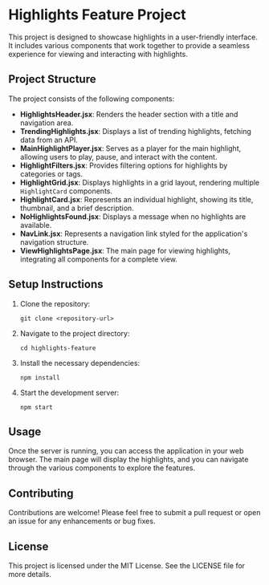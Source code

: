 # Highlights Feature Project

This project is designed to showcase highlights in a user-friendly interface. It includes various components that work together to provide a seamless experience for viewing and interacting with highlights.

## Project Structure

The project consists of the following components:

- **HighlightsHeader.jsx**: Renders the header section with a title and navigation area.
- **TrendingHighlights.jsx**: Displays a list of trending highlights, fetching data from an API.
- **MainHighlightPlayer.jsx**: Serves as a player for the main highlight, allowing users to play, pause, and interact with the content.
- **HighlightFilters.jsx**: Provides filtering options for highlights by categories or tags.
- **HighlightGrid.jsx**: Displays highlights in a grid layout, rendering multiple `HighlightCard` components.
- **HighlightCard.jsx**: Represents an individual highlight, showing its title, thumbnail, and a brief description.
- **NoHighlightsFound.jsx**: Displays a message when no highlights are available.
- **NavLink.jsx**: Represents a navigation link styled for the application's navigation structure.
- **ViewHighlightsPage.jsx**: The main page for viewing highlights, integrating all components for a complete view.

## Setup Instructions

1. Clone the repository:
   ```
   git clone <repository-url>
   ```

2. Navigate to the project directory:
   ```
   cd highlights-feature
   ```

3. Install the necessary dependencies:
   ```
   npm install
   ```

4. Start the development server:
   ```
   npm start
   ```

## Usage

Once the server is running, you can access the application in your web browser. The main page will display the highlights, and you can navigate through the various components to explore the features.

## Contributing

Contributions are welcome! Please feel free to submit a pull request or open an issue for any enhancements or bug fixes.

## License

This project is licensed under the MIT License. See the LICENSE file for more details.